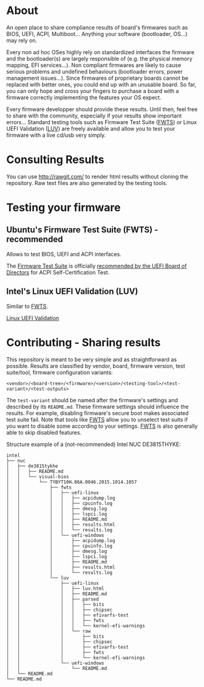 # About

An open place to share compliance results of board's firmwares such as BIOS, UEFI, ACPI,
Multiboot... Anything your software (bootloader, OS...) may rely on.

Every non ad hoc OSes highly rely on standardized interfaces the firmware and the bootloader(s)
are largely responsible of (e.g. the physical memory mapping, EFI services...). Non compliant
firmwares are likely to cause serious problems and undefined behaviours (bootloader errors, power
management issues...). Since firmwares of proprietary boards cannot be replaced with better ones,
you could end up with an unusable board. So far, you can only hope and cross your fingers to
purchase a board with a firmware correctly implementing the features your OS expect.

Every firmware developper should provide these results. Until then, feel free to share with the
community, especially if your results show important errors... Standard testing tools such as
Firmware Test Suite ([FWTS]) or Linux UEFI Validation ([LUV]) are freely available and allow you to
test your firmware with a live cd/usb very simply.

# Consulting Results

You can use http://rawgit.com/ to render html results without cloning the repository. Raw text
files are also generated by the testing tools.

# Testing your firmware

## Ubuntu's Firmware Test Suite (FWTS) - recommended

Allows to test BIOS, UEFI and ACPI interfaces.

The [Firmware Test Suite] is officially
[recommended by the UEFI Board of Directors](http://uefi.org/testtools) for ACPI Self-Certification
Test.

## Intel's Linux UEFI Validation (LUV)

Similar to [FWTS].

[Linux UEFI Validation]

# Contributing - Sharing results

This repository is meant to be very simple and as straightforward as possible. Results are
classified by vendor, board, firmware version, test suite/tool, firmware configuration variants:

```text
<vendor>/<board-tree>/<firmware>/<version>/<testing-tool>/<test-variant>/<test-outputs>
```

The `test-variant` should be named after the firmware's settings and described by its `README.md`.
These firmware settings should influence the results. For example, disabling firmware's secure boot
makes associated test suite fail. Note that tools like [FWTS] allow you to unselect test suits if
you want to disable some according to your settings. [FWTS] is also generally able to skip disabled
features.

Structure example of a (not-recommended) Intel NUC DE3815THYKE:

```text
intel
├── nuc
│   ├── de3815tykhe
│   │   ├── README.md
│   │   └── visual-bios
│   │       └── TYBYT10H.86A.0046.2015.1014.1057
│   │           ├── fwts
│   │           │   ├── uefi-linux
│   │           │   │   ├── acpidump.log
│   │           │   │   ├── cpuinfo.log
│   │           │   │   ├── dmesg.log
│   │           │   │   ├── lspci.log
│   │           │   │   ├── README.md
│   │           │   │   ├── results.html
│   │           │   │   └── results.log
│   │           │   └── uefi-windows
│   │           │       ├── acpidump.log
│   │           │       ├── cpuinfo.log
│   │           │       ├── dmesg.log
│   │           │       ├── lspci.log
│   │           │       ├── README.md
│   │           │       ├── results.html
│   │           │       └── results.log
│   │           └── luv
│   │               ├── uefi-linux
│   │               │   ├── luv.html
│   │               │   ├── README.md
│   │               │   ├── parsed
│   │               │   │   ├── bits
│   │               │   │   ├── chipsec
│   │               │   │   ├── efivarfs-test
│   │               │   │   ├── fwts
│   │               │   │   └── kernel-efi-warnings
│   │               │   └── raw
│   │               │       ├── bits
│   │               │       ├── chipsec
│   │               │       ├── efivarfs-test
│   │               │       ├── fwts
│   │               │       └── kernel-efi-warnings
│   │               └── uefi-windows
│   │                   └── README.md
│   └── README.md
└── README.md
```

[FWTS]: https://wiki.ubuntu.com/FirmwareTestSuite
[Firmware Test Suite]: https://wiki.ubuntu.com/FirmwareTestSuite
[LUV]: https://01.org/linux-uefi-validation
[Linux UEFI Validation]: https://01.org/linux-uefi-validation
